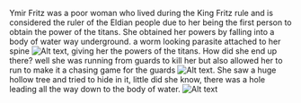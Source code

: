 Ymir Fritz was a poor woman who lived during the King Fritz rule and is considered the ruler of the Eldian people due to her being the first person to obtain the power of the titans. She obtained her powers by falling into a body of water way underground. a worm looking parasite attached to her spine ![Alt text](https://www.denofgeek.com/wp-content/uploads/2022/02/Centipede-attaching-itself-to-Ymir.jpg?fit=1200%2C675), giving her the powers of the titans. How did she end up there? well she was running from guards to kill her but also allowed her to run to make it a chasing game for the guards ![Alt text](). She saw a huge hollow tree and tried to hide in it, little did she know, there was a hole leading all the way down to the body of water. ![Alt text](https://static.wikia.nocookie.net/shingekinokyojin/images/5/5c/Founding_Titan_character_image_%28Ymir_Fritz%29.png/revision/latest?cb=20191009062736)
